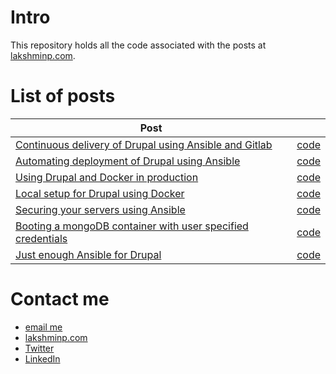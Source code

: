 # Intro

This repository holds all the code associated with the posts at [lakshminp.com](https://www.lakshminp.com).

# List of posts

| Post                                                                                                 |                                                |
|------------------------------------------------------------------------------------------------------|------------------------------------------------|
| [Continuous delivery of Drupal using Ansible and Gitlab](https://www.lakshminp.com/continuous-delivery-of-drupal-using-ansible-and-gitlab)                                                                  | [code](https://github.com/badri/lakshminp.com/tree/master/continuous_delivery_of_drupal_using_ansible_and_gitlab)                                           |
| [Automating deployment of Drupal using Ansible](https://www.lakshminp.com/automating-deployment-of-drupal-using-ansible)                                                                  | [code](https://github.com/badri/lakshminp.com/tree/master/automated_deployment_of_drupal_using_ansible)                                           |
| [Using Drupal and Docker in production](https://www.lakshminp.com/using-drupal-and-docker-in-production)                                                                  | [code](https://github.com/badri/lakshminp.com/tree/master/using_drupal_docker_in_production)                                           |
| [Local setup for Drupal using Docker](https://www.lakshminp.com/local-drupal-development-using-docker)                                                                  | [code](https://github.com/badri/lakshminp.com/tree/master/local_setup_for_drupal_using_docker)                                           |
| [Securing your servers using Ansible](https://www.lakshminp.com/securing-your-servers-using-ansible) | [code](https://github.com/badri/lakshminp.com/tree/master/securing_servers_using_ansible) |
| [Booting a mongoDB container with user specified credentials](https://www.lakshminp.com/docker-mongodb) | [code](https://github.com/badri/lakshminp.com/tree/master/mongodb_container_with_user_specified_credentials) |
| [Just enough Ansible for Drupal](https://www.lakshminp.com/just-enough-ansible-drupal) | [code](https://github.com/badri/drupal-ansible) |



# Contact me

- [email me](mailto:lakshmi@lakshminp.com?subject=Question%20about%20source%20code)
- [lakshminp.com](https://www.lakshminp.com)
- [Twitter](https://twitter.com/lakshminp)
- [LinkedIn](https://www.linkedin.com/in/lakshminp/)
